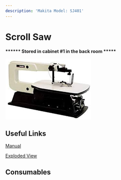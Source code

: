 ```yaml
---
description: 'Makita Model: SJ401'
---
```


# Scroll Saw

**\*\*\*\*\*\* Stored in cabinet #1 in the back room \*\*\*\*\***

<div align="left">

<img src="../.gitbook/assets/image (24).png" alt="">

</div>

## Useful Links

[Manual](https://drive.google.com/open?id=1J8pAApaV-hl8somh\_m8QrVlcfQg\_8758)

[Exploded View](https://drive.google.com/open?id=1HlBM9L5yhVvoCoBp0QdjvFjLorzN6pYE)

## Consumables



